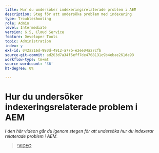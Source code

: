```yaml
---
title: Hur du undersöker indexeringsrelaterade problem i AEM
description: Steg för att undersöka problem med indexering
type: Troubleshooting
role: Admin
level: Intermediate
version: 6.5, Cloud Service
feature: Developer Tools
topic: Administration
index: y
exl-id: 042a216d-980d-4912-a77b-e2ee04a27cfb
source-git-commit: ad203d7a34f5eff7de4768131c9b4ebae261da93
workflow-type: tm+mt
source-wordcount: '36'
ht-degree: 0%

---
```


# Hur du undersöker indexeringsrelaterade problem i AEM

*I den här videon går du igenom stegen för att undersöka hur du indexerar relaterade problem i AEM.*

>[!VIDEO](https://video.tv.adobe.com/v/335465?quality=9&learn=on)
